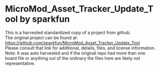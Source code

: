 
# MicroMod_Asset_Tracker_Update_Tool by sparkfun  
This is a harvested standardized copy of a project from github.  
The original project can be found at:  
https://github.com/sparkfun/MicroMod_Asset_Tracker_Update_Tool  
Please consult that link for additional, details, files, and license information.  
Note: It was auto harvested and if the original repo had more than one board file or anything out of the ordinary the files here are likely not representative.  
    